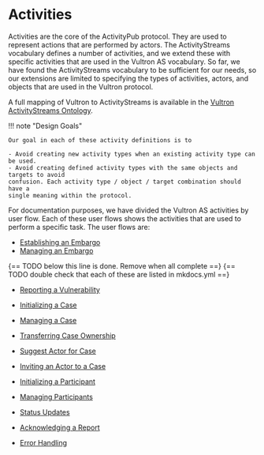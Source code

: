 # Activities

Activities are the core of the ActivityPub protocol. They are used to
represent actions that are performed by actors. The ActivityStreams
vocabulary defines a number of activities, and we extend these with specific
activities that are used in the Vultron AS vocabulary. So far, we have found the
ActivityStreams vocabulary to be sufficient for our needs, so our extensions
are limited to specifying the types of activities, actors, and objects that
are used in the Vultron protocol.

A full mapping of Vultron to ActivityStreams is available in the
[Vultron ActivityStreams Ontology](../../../reference/ontology/vultron_as.md).

!!! note "Design Goals"

    Our goal in each of these activity definitions is to

    - Avoid creating new activity types when an existing activity type can be used.
    - Avoid creating defined activity types with the same objects and targets to avoid
    confusion. Each activity type / object / target combination should have a
    single meaning within the protocol.

For documentation purposes, we have divided the Vultron AS activities by user flow.
Each of these user flows shows the activities that are used to perform a specific
task. The user flows are:

- [Establishing an Embargo](./establish_embargo.md)
- [Managing an Embargo](./manage_embargo.md)

{== TODO below this line is done. Remove when all complete ==}
{== TODO double check that each of these are listed in mkdocs.yml ==}

- [Reporting a Vulnerability](./report_vulnerability.md)
- [Initializing a Case](./initialize_case.md)
- [Managing a Case](./manage_case.md)
- [Transferring Case Ownership](./transfer_ownership.md)
- [Suggest Actor for Case](./suggest_actor.md)
- [Inviting an Actor to a Case](./invite_actor.md)
- [Initializing a Participant](./initialize_participant.md)
- [Managing Participants](./manage_participants.md)

- [Status Updates](./status_updates.md)
- [Acknowledging a Report](./acknowledge.md)
- [Error Handling](./error.md)
